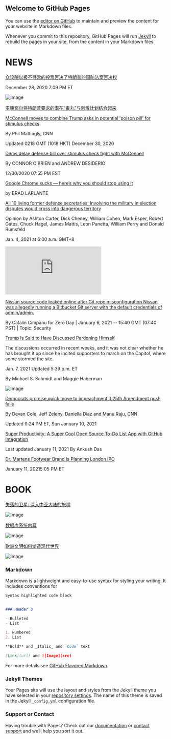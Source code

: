 ## Welcome to GitHub Pages

You can use the [editor on GitHub](https://github.com/jiluhu/jiluhu.github.io/edit/main/README.md) to maintain and preview the content for your website in Markdown files.

Whenever you commit to this repository, GitHub Pages will run [Jekyll](https://jekyllrb.com/) to rebuild the pages in your site, from the content in your Markdown files.

# NEWS

[众议院以极不寻常的投票否决了特朗普的国防法案否决权](https://www.npr.org/2020/12/28/950802271/house-rejects-trumps-defense-bill-veto-in-highly-unusual-vote)

December 28, 2020 7:09 PM ET

![Image](https://media.npr.org/assets/img/2020/12/28/gettyimages-1230050893_wide-9386491c77b4e2bf763fa3f4e47930dc8f6d1a18-s800-c85.jpg)


[麦康奈尔将特朗普要求的潜在“毒丸”与刺激计划结合起来](https://edition.cnn.com/2020/12/29/politics/mcconnell-poison-pill-attached-to-bill/index.html)

[McConnell moves to combine Trump asks in potential 'poison pill' for stimulus checks](https://edition.cnn.com/2020/12/29/politics/mcconnell-poison-pill-attached-to-bill/index.html)

By Phil Mattingly, CNN

Updated 0218 GMT (1018 HKT) December 30, 2020


[Dems delay defense bill over stimulus check fight with McConnell](https://www.politico.com/news/2020/12/30/ndaa-bill-delayed-452809)

By CONNOR O’BRIEN and ANDREW DESIDERIO

12/30/2020 07:55 PM EST


[Google Chrome sucks — here’s why you should stop using it](https://thenextweb.com/syndication/2021/01/02/google-chrome-sucks-heres-why-you-should-stop-using-it/)

by BRAD LAPLANTE

[All 10 living former defense secretaries: Involving the military in election disputes would cross into dangerous territory](https://www.washingtonpost.com/opinions/10-former-defense-secretaries-military-peaceful-transfer-of-power/2021/01/03/2a23d52e-4c4d-11eb-a9f4-0e668b9772ba_story.html)

Opinion by Ashton Carter, Dick Cheney, William Cohen, Mark Esper, Robert Gates, Chuck Hagel, James Mattis, Leon Panetta, William Perry and Donald Rumsfeld

Jan. 4, 2021 at 6:00 a.m. GMT+8

![Image](https://www.washingtonpost.com/wp-apps/imrs.php?src=https://arc-anglerfish-washpost-prod-washpost.s3.amazonaws.com/public/SKM74IQEYYI6XN7NCQO5RBLA5I.jpg&w=691)


[Nissan source code leaked online after Git repo misconfiguration
Nissan was allegedly running a Bitbucket Git server with the default credentials of admin/admin.](https://www.zdnet.com/article/nissan-source-code-leaked-online-after-git-repo-misconfiguration/)

By Catalin Cimpanu for Zero Day | January 6, 2021 -- 15:40 GMT (07:40 PST) | Topic: Security

[Trump Is Said to Have Discussed Pardoning Himself](https://www.nytimes.com/2021/01/07/us/politics/trump-self-pardon.html)

The discussions occurred in recent weeks, and it was not clear whether he has brought it up since he incited supporters to march on the Capitol, where some stormed the site.

Jan. 7, 2021
Updated 5:39 p.m. ET 

By Michael S. Schmidt and Maggie Haberman

![Image](https://static01.nyt.com/images/2021/01/07/us/politics/07dc-pardon1/merlin_181984962_84134102-322a-4515-977c-e5e84d56bc6c-superJumbo.jpg?quality=90&auto=webp)


[Democrats promise quick move to impeachment if 25th Amendment push fails](https://www.cnn.com/2021/01/10/politics/james-clyburn-impeachment-senate-trial-biden-cnntv/index.html)

By Devan Cole, Jeff Zeleny, Daniella Diaz and Manu Raju, CNN

Updated 9:24 PM ET, Sun January 10, 2021

[Super Productivity: A Super Cool Open Source To-Do List App with GitHub Integration](https://itsfoss.com/super-productivity/)

Last updated January 11, 2021 By Ankush Das

[Dr. Martens Footwear Brand Is Planning London IPO](https://www.npr.org/2021/01/11/955633119/dr-martens-footwear-brand-is-planning-london-ipo)

January 11, 20215:05 PM ET


# BOOK

[失落的卫星: 深入中亚大陆的旅程](https://book.douban.com/subject/35025453/)

<img src="https://camo.githubusercontent.com/a6324f22abf4dedb9628c978058c1ba7c270407473b3446b3296892f13ec37d2/68747470733a2f2f696d67392e646f7562616e696f2e636f6d2f766965772f7375626a6563742f6c2f7075626c69632f7333333636303530392e6a7067" alt="Image" data-canonical-src="https://img9.doubanio.com/view/subject/l/public/s33660509.jpg" style="max-width: 135px;max-height: 200px;">


[数据库系统内幕](https://book.douban.com/subject/35078474/)

<img src="https://camo.githubusercontent.com/75960765020922771a84bdf5458ac9adb4780fd8b5af05b56f731493aeffd2ec/68747470733a2f2f696d67392e646f7562616e696f2e636f6d2f766965772f7375626a6563742f6c2f7075626c69632f7333333635313433352e6a7067" alt="Image" data-canonical-src="https://img9.doubanio.com/view/subject/l/public/s33651435.jpg" style="max-width: 135px;max-height: 200px;">


[欧洲文明如何塑造现代世界](https://book.douban.com/subject/35100838/)

![Image](https://img9.doubanio.com/view/subject/l/public/s33701843.jpg)

### Markdown

Markdown is a lightweight and easy-to-use syntax for styling your writing. It includes conventions for

```markdown
Syntax highlighted code block


### Header 3

- Bulleted
- List

1. Numbered
2. List

**Bold** and _Italic_ and `Code` text

[Link](url) and ![Image](src)
```

For more details see [GitHub Flavored Markdown](https://guides.github.com/features/mastering-markdown/).

### Jekyll Themes

Your Pages site will use the layout and styles from the Jekyll theme you have selected in your [repository settings](https://github.com/jiluhu/jiluhu.github.io/settings). The name of this theme is saved in the Jekyll `_config.yml` configuration file.

### Support or Contact

Having trouble with Pages? Check out our [documentation](https://docs.github.com/categories/github-pages-basics/) or [contact support](https://github.com/contact) and we’ll help you sort it out.
